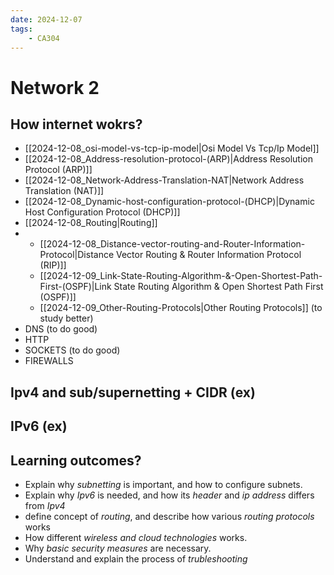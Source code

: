 ```yaml
---
date: 2024-12-07 
tags: 
    - CA304
---
```


# Network 2

## How internet wokrs?
- [[2024-12-08_osi-model-vs-tcp-ip-model|Osi Model Vs Tcp/Ip Model]]
- [[2024-12-08_Address-resolution-protocol-(ARP)|Address Resolution Protocol (ARP)]]
- [[2024-12-08_Network-Address-Translation-NAT|Network Address Translation (NAT)]]
- [[2024-12-08_Dynamic-host-configuration-protocol-(DHCP)|Dynamic Host Configuration Protocol (DHCP)]]
- [[2024-12-08_Routing|Routing]]
- 
  - [[2024-12-08_Distance-vector-routing-and-Router-Information-Protocol|Distance Vector Routing & Router Information Protocol (RIP)]]
  - [[2024-12-09_Link-State-Routing-Algorithm-&-Open-Shortest-Path-First-(OSPF)|Link State Routing Algorithm & Open Shortest Path First (OSPF)]]
  - [[2024-12-09_Other-Routing-Protocols|Other Routing Protocols]] (to study better)
- DNS (to do good)
- HTTP
- SOCKETS (to do good)
- FIREWALLS

## Ipv4 and sub/supernetting + CIDR (ex)

## IPv6 (ex)

## Learning outcomes?

- Explain why *subnetting* is important, and how to configure subnets.
- Explain why *Ipv6* is needed, and how its *header* and *ip address* differs from *Ipv4*
- define concept of *routing*, and describe how various *routing protocols* works
- How different *wireless and cloud technologies* works.
- Why *basic security measures* are necessary.
- Understand and explain the process of *trubleshooting*
